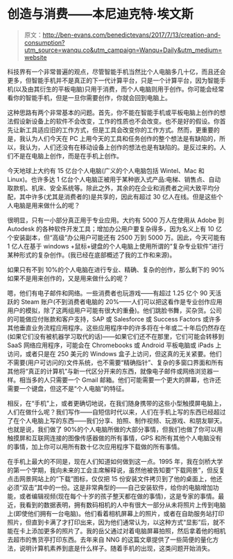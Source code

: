 # 创造与消费——本尼迪克特·埃文斯

> 原文：<http://ben-evans.com/benedictevans/2017/7/13/creation-and-consumption?utm_source=wanqu.co&utm_campaign=Wanqu+Daily&utm_medium=website>

科技界有一个非常普遍的观点，尽管智能手机当然比个人电脑多几十亿，而且还会更多，但智能手机并不是真正的下一代计算平台，只是一个计算平台，因为智能手机(以及由其衍生的平板电脑)只用于消费，而个人电脑则用于创作。你可能会经常看你的智能手机，但是一旦你需要创作，你就会回到电脑上。

这种思路有两个非常基本的问题。首先，你不能在智能手机或平板电脑上创作的想法假设新设备上的软件不会改变，工作的性质也不会改变。也不是好的假设。你首先让新工具适应旧的工作方式，但是工具会改变你的工作方式。然而，更重要的是，我认为人们今天在 PC 上用今天的工具和任务创作的整个想法是有缺陷的，所以，我认为，人们还没有在移动设备上创作的想法也是有缺陷的。是反过来的。人们不是在电脑上创作，而是在手机上创作。

今天地球上大约有 15 亿台个人电脑(广义的个人电脑包括 Wintel、Mac 和 Linux)。也许多达 1 亿台个人电脑正被用于某种嵌入式产品:电梯、销售点、自动取款机、机床、安全系统等。除此之外，其余的在企业和消费者之间大致平均分配，其中许多(尤其是消费者的)是共享的，因此有超过 30 亿人在线。但是这些个人电脑是用来做什么的呢？

很明显，只有一小部分真正用于专业应用。大约有 5000 万人在使用从 Adobe 到 Autodesk 的各种软件开发工具；增加办公用户要复杂得多，因为名义上有 10 亿个安装副本，但“高级”办公用户可能还有 2500 万到 5000 万。因此，今天可能有 1 亿人在基于 windows +鼠标+键盘的个人电脑上使用所谓的“复杂专业软件”进行某种形式的复杂创作。(我已经在底部概述了我的工作和来源)。

如果只有不到 10%的个人电脑在进行专业、精确、复杂的创作，那么剩下的 90%如果不是用来创作的，又是用来做什么的呢？

嗯，他们有电子邮件和网络。一些消费者也玩游戏——有超过 1.25 亿个 90 天活跃的 Steam 账户(不到消费者电脑的 20%——人们可以把这看作是专业创作应用用户的模拟，除了这两组用户可能有很大的重叠)。他们跳脸书舞，买杂货。公司的可能做应付账款和客户支持，SAP 或 Salesforce 或 Success Factors 或许多其他垂直业务流程应用程序。这些应用程序中的许多将在十年或二十年后仍然存在(如果它们没有被机器学习取代的话)——如果它们还不在那里，它们可能会转移到 SaaS 网络应用程序，可能会在 Chromebooks 或 Android 平板电脑或 iPads 上访问，或者只是在 250 美元的 Windows 盒子上访问，但这真的无关紧要。他们不需要(用户可访问的)文件系统，也不需要“精确指针”、复杂的多窗口界面和所有其他将“真正的计算机”与新一代区分开来的东西，就像电子邮件或网络浏览器一样。相当多的人只需要一个 Gmail 邮箱。他们可能需要一个更大的屏幕，也许还需要一个键盘，但这不是“个人电脑”的特征。

相反，在“手机”上，或者更确切地说，在我们随身携带的这些小型触摸屏电脑上，人们在做什么呢？我们写作——自短信时代以来，人们在手机上写的东西已经超过了在个人电脑上写的东西——我们分享、拍照、制作视频、玩游戏、和朋友聊天。也就是说，我们做了 90%的个人电脑所做的大部分事情，但我们也做了你可以用触摸屏和互联网连接的图像传感器做的所有事情，GPS 和所有其他个人电脑没有的事情，加上你可以用所有数十亿次应用程序下载做的所有事情。

在手机上最大的不同是，现在人们知道如何做到这一点。1995 年，我在剑桥大学的第一个学期，我向未来的工会主席解释说，虽然他被告知要“下载网景”，但反复点击网景网站上的“下载”图标，仅仅把 15 份安装文件拷贝到了他的桌面上，他还必须“双击”其中的一份。这是非常典型的——自己安装软件，给你的电脑增加功能，或者编辑视频(现在每个十岁的孩子整天都在做的事情)，这是专家的事情。最近，我看到的数据表明，拥有数码相机的人中有很大一部分从未将照片上传到电脑上(即使他们拥有一台电脑)。他们看着相机屏幕上的照片，或者在自助服务站打印照片，但直到卡满了才打印出来，因为他们通常认为，以这种方式“显影”后，就不能在卡上添加更多的照片了。我的岳父通过对着电脑屏幕拍照，然后拿着他的相机去超市的售货亭打印东西。去年来自 NNG 的这篇文章提供了一些简便的量化方法，说明计算机素养到底是什么样子。随着手机的出现，这类问题开始消失。